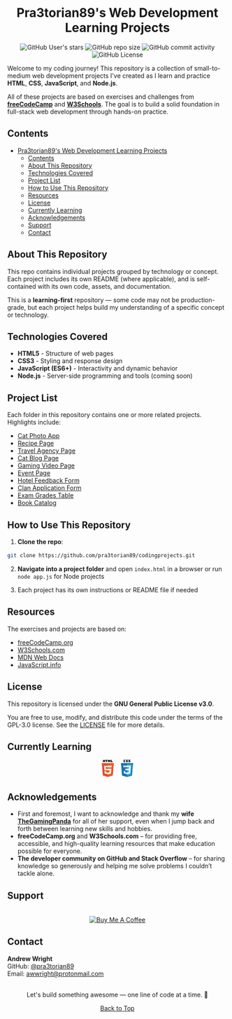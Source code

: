 <div align="center">

# Pra3torian89's Web Development Learning Projects

![GitHub User's stars](https://img.shields.io/github/stars/pra3torian89)
![GitHub repo size](https://img.shields.io/github/repo-size/pra3torian89/codingprojects)
![GitHub commit activity](https://img.shields.io/github/commit-activity/w/pra3torian89/codingprojects)
![GitHub License](https://img.shields.io/github/license/pra3torian89/codingprojects)


</div>

Welcome to my coding journey! This repository is a collection of small-to-medium web development projects I've created as I learn and practice **HTML**, **CSS**, **JavaScript**, and **Node.js**.

All of these projects are based on exercises and challenges from **[freeCodeCamp](https://www.freecodecamp.org/)** and **[W3Schools](https://www.w3schools.com/)**. The goal is to build a solid foundation in full-stack web development through hands-on practice.

## Contents
- [Pra3torian89's Web Development Learning Projects](#pra3torian89s-web-development-learning-projects)
  - [Contents](#contents)
  - [About This Repository](#about-this-repository)
  - [Technologies Covered](#technologies-covered)
  - [Project List](#project-list)
  - [How to Use This Repository](#how-to-use-this-repository)
  - [Resources](#resources)
  - [License](#license)
  - [Currently Learning](#currently-learning)
  - [Acknowledgements](#acknowledgements)
  - [Support](#support)
  - [Contact](#contact)

## About This Repository

This repo contains individual projects grouped by technology or concept. Each project includes its own README (where applicable), and is self-contained with its own code, assets, and documentation.

This is a **learning-first** repository — some code may not be production-grade, but each project helps build my understanding of a specific concept or technology.

## Technologies Covered

- **HTML5** - Structure of web pages
- **CSS3** - Styling and response design
- **JavaScript (ES6+)** - Interactivity and dynamic behavior
- **Node.js** - Server-side programming and tools (coming soon)

## Project List

Each folder in this repository contains one or more related projects. Highlights include:
- [Cat Photo App](catphotoapp)
- [Recipe Page](beefstroganoff)
- [Travel Agency Page](wanderlux)
- [Cat Blog Page](cat-blog-page)
- [Gaming Video Page](pra3torian-gaming-page)
- [Event Page](cod-event-page)
- [Hotel Feedback Form](hotel-feedback-form)
- [Clan Application Form](survey-form)
- [Exam Grades Table](exam-table)
- [Book Catalog](book-catalog)

## How to Use This Repository

1. **Clone the repo**:
```bash
git clone https://github.com/pra3torian89/codingprojects.git
```

2. **Navigate into a project folder** and open `index.html` in a browser or run `node app.js` for Node projects

3. Each project has its own instructions or README file if needed

## Resources

The exercises and projects are based on:

- [freeCodeCamp.org](https://www.freecodecamp.org/)
- [W3Schools.com](https://www.w3schools.com/)
- [MDN Web Docs](https://developer.mozilla.org/en-US/)
- [JavaScript.info](https://javascript.info/)

## License

This repository is licensed under the **GNU General Public License v3.0**.

You are free to use, modify, and distribute this code under the terms of the GPL-3.0 license. See the [LICENSE](license) file for more details.
 
 ## Currently Learning
 <p align="center"> <a href="https://www.w3.org/html/" target="_blank" rel="noreferrer"><img src="https://raw.githubusercontent.com/devicons/devicon/master/icons/html5/html5-original-wordmark.svg" alt="html5" width="40" height="40"/></a> <a href="https://www.w3schools.com/css/" target="_blank" rel="noreferrer"> <img src="https://raw.githubusercontent.com/devicons/devicon/master/icons/css3/css3-original-wordmark.svg" alt="css3" width="40" height="40"/></a></p>
 
 ## Acknowledgements

- First and foremost, I want to acknowledge and thank my **wife [TheGamingPanda](https://github.com/Alyrw11)** for all of her support, even when I jump back and forth between learning new skills and hobbies.
- **freeCodeCamp.org** and **W3Schools.com** – for providing free, accessible, and high-quality learning resources that make education possible for everyone.
- **The developer community on GitHub and Stack Overflow** – for sharing knowledge so generously and helping me solve problems I couldn’t tackle alone.

## Support
<br>
<div align="center">
<a href="https://www.buymeacoffee.com/KingItchy" target="_blank"><img src="https://cdn.buymeacoffee.com/buttons/v2/default-orange.png" alt="Buy Me A Coffee" height="41" width="174"></a>
</div>

## Contact

**Andrew Wright**<br>
GitHub: [@pra3torian89](https://github.com/pra3torian89)<br>
Email: awwright@protonmail.com

<br>
<div align="center">
Let's build something awesome — one line of code at a time. 🚀<br>

[Back to Top](#pra3torian89s-web-development-learning-projects)
</div>
